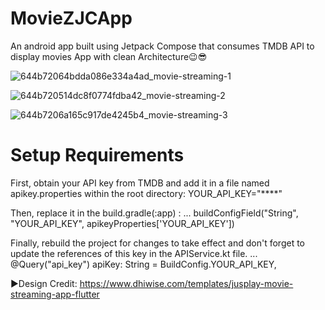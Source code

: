 # MovieZJCApp
An android app built using Jetpack Compose that consumes TMDB API to display movies App with clean Architecture😉😎

![644b72064bdda086e334a4ad_movie-streaming-1](https://github.com/meshramaravind/MovieZJCApp/assets/25154589/a442b4af-66d3-4d9f-92d3-8feac8cf00a3)

![644b720514dc8f0774fdba42_movie-streaming-2](https://github.com/meshramaravind/MovieZJCApp/assets/25154589/40d0fad2-245f-463f-94d6-5c8767ce54dd)

![644b7206a165c917de4245b4_movie-streaming-3](https://github.com/meshramaravind/MovieZJCApp/assets/25154589/30234962-f754-4c8e-afa1-08f2e2671044)

# Setup Requirements
First, obtain your API key from TMDB and add it in a file named apikey.properties within the root directory:
YOUR_API_KEY="****"


Then, replace it in the build.gradle(:app) :
...
buildConfigField("String", "YOUR_API_KEY", apikeyProperties['YOUR_API_KEY'])

Finally, rebuild the project for changes to take effect and don't forget to update the references of this key in the APIService.kt file.
...
@Query("api_key") apiKey: String = BuildConfig.YOUR_API_KEY,


►Design Credit: https://www.dhiwise.com/templates/jusplay-movie-streaming-app-flutter

